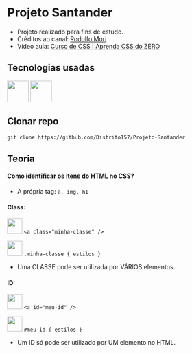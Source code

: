 # Projeto Santander
- Projeto realizado para fins de estudo.
- Créditos ao canal: [Rodolfo Mori](https://www.youtube.com/@RodolfoMori) 
- Vídeo aula: [Curso de CSS | Aprenda CSS do ZERO](https://www.youtube.com/watch?v=UCPrSHHe9Ao)
## Tecnologias usadas
<img src="https://cdn.jsdelivr.net/gh/devicons/devicon/icons/html5/html5-plain-wordmark.svg" width="50px" height="50px"/> <img src="https://cdn.jsdelivr.net/gh/devicons/devicon/icons/css3/css3-plain-wordmark.svg" width="50px" height="50px"/>
## Clonar repo
```markdown
git clone https://github.com/Distrito157/Projeto-Santander
```

## Teoria
#### Como identificar os itens do HTML no CSS?
- A própria tag: `a, img, h1`
#### Class: 
<img src="https://cdn.jsdelivr.net/gh/devicons/devicon/icons/html5/html5-plain-wordmark.svg" width="35px" height="35px"/> `<a class="minha-classe" />`

<img src="https://cdn.jsdelivr.net/gh/devicons/devicon/icons/css3/css3-plain-wordmark.svg" width="35px" height="35px"/> `.minha-classe { estilos }`
- Uma CLASSE pode ser utilizada por VÁRIOS elementos.


#### ID: 
<img src="https://cdn.jsdelivr.net/gh/devicons/devicon/icons/html5/html5-plain-wordmark.svg" width="35px" height="35px"/> `<a id="meu-id" />`

<img src="https://cdn.jsdelivr.net/gh/devicons/devicon/icons/css3/css3-plain-wordmark.svg" width="35px" height="35px"/> `#meu-id { estilos }`
- Um ID só pode ser utilizado por UM elemento no HTML.
